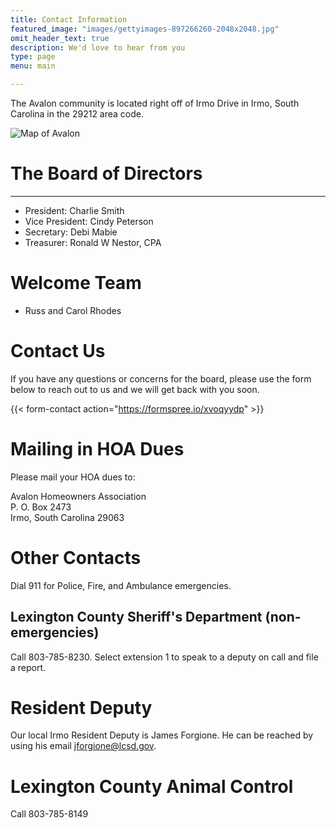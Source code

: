 ```yaml
---
title: Contact Information
featured_image: "images/gettyimages-897266260-2048x2048.jpg"
omit_header_text: true
description: We'd love to hear from you
type: page
menu: main

---
```


The Avalon community is located right off of Irmo Drive in Irmo, South Carolina in the 29212 area code.

![Map of Avalon](/images/avalonMap-transparent.png)

# The Board of Directors
---
* President: Charlie Smith
* Vice President: Cindy Peterson
* Secretary: Debi Mabie
* Treasurer: Ronald W Nestor, CPA


# Welcome Team
* Russ and Carol Rhodes

# Contact Us
If you have any questions or concerns for the board, please use the form below to reach out to us and we will get back with you soon.

{{< form-contact action="https://formspree.io/xvoqyydp"  >}}

# Mailing in HOA Dues
Please mail your HOA dues to:

Avalon Homeowners Association  
P. O. Box 2473  
Irmo, South Carolina 29063  


# Other Contacts
Dial 911 for Police, Fire, and Ambulance emergencies.

## Lexington County Sheriff's Department (non-emergencies)
Call 803-785-8230. Select extension 1 to speak to a deputy on call and file a report.

# Resident Deputy
Our local Irmo Resident Deputy is James Forgione. He can be reached by using his email jforgione@lcsd.gov.

# Lexington County Animal Control
Call 803-785-8149

